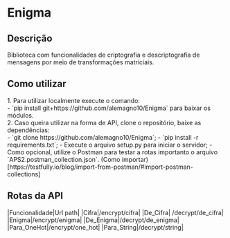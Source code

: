 <h1>Enigma</h1>
<h2>Descrição</h2>
<p>Biblioteca com funcionalidades de criptografia e descriptografia de mensagens por meio de transformações matriciais.</p>
<h2>Como utilizar</h2>
1. Para utilizar localmente execute o comando: <br>
- `pip install git+https://github.com/alemagno10/Enigma` para baixar os módulos. <br>
2. Caso queira utilizar na forma de API, clone o repositório, baixe as dependências: <br>
- `git clone https://github.com/alemagno10/Enigma`;
- `pip install -r requirements.txt`;
- Execute o arquivo setup.py para iniciar o servidor;
- Como opcional, utilize o Postman para testar a rotas importanto o arquivo `APS2.postman_collection.json`. (Como importar)[https://testfully.io/blog/import-from-postman/#import-postman-collections]
<h2> Rotas da API </h2>
|Funcionalidade|Url path|
|Cifra|/encrypt/cifra|
|De_Cifra| /decrypt/de_cifra|
|Enigma|/encrypt/enigma|
|De_Enigma|/decrypt/de_enigma|
|Para_OneHot|/encrypt/one_hot| 
|Para_String|/decrypt/string|
